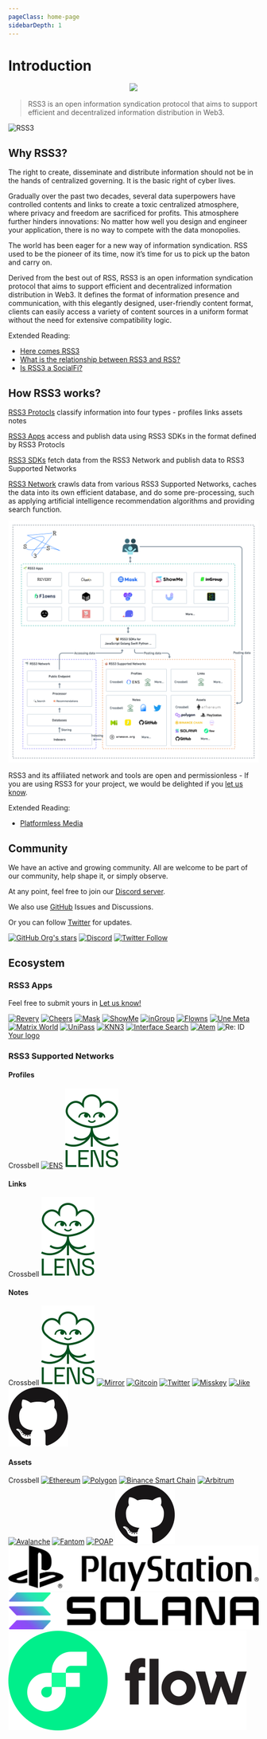 ```yaml
---
pageClass: home-page
sidebarDepth: 1
---
```


# Introduction

<p align="center">
    <img class="logo-vido" src="@source/images/logo.gif" />
</p>

> RSS3 is an open information syndication protocol that aims to support efficient and decentralized information distribution in Web3.

![RSS3](https://badge.rss3.workers.dev/)

## Why RSS3?

The right to create, disseminate and distribute information should not be in the hands of centralized governing. It is the basic right of cyber lives.

Gradually over the past two decades, several data superpowers have controlled contents and links to create a toxic centralized atmosphere, where privacy and freedom are sacrificed for profits. This atmosphere further hinders innovations: No matter how well you design and engineer your application, there is no way to compete with the data monopolies.

The world has been eager for a new way of information syndication. RSS used to be the pioneer of its time, now it’s time for us to pick up the baton and carry on.

Derived from the best out of RSS, RSS3 is an open information syndication protocol that aims to support efficient and decentralized information distribution in Web3. It defines the format of information presence and communication, with this elegantly designed, user-friendly content format, clients can easily access a variety of content sources in a uniform format without the need for extensive compatibility logic.

Extended Reading:

- [Here comes RSS3](https://rss3.notion.site/1-Here-comes-RSS3-501aa9df6dba40caae0a53eb2de6f060)
- [What is the relationship between RSS3 and RSS?](./faq.md#q-what-is-the-relationship-between-rss3-and-rss)
- [Is RSS3 a SocialFi?](./faq.md#q-is-rss3-a-socialfi)

## How RSS3 works?

[RSS3 Protocls](./protocol/README.md) classify information into four types - profiles links assets notes

[RSS3 Apps](#rss3-apps) access and publish data using RSS3 SDKs in the format defined by RSS3 Protocls

[RSS3 SDKs](./sdk/list.md) fetch data from the RSS3 Network and publish data to RSS3 Supported Networks

[RSS3 Network](./network/roadmap.md) crawls data from various RSS3 Supported Networks, caches the data into its own efficient database, and do some pre-processing, such as applying artificial intelligence recommendation algorithms and providing search function.

![RSS3 System](./images/system.png)

RSS3 and its affiliated network and tools are open and permissionless - If you are using RSS3 for your project, we would be delighted if you [let us know](https://github.com/NaturalSelectionLabs/RSS3/issues/21).

Extended Reading:

- [Platformless Media](https://rss3.notion.site/3-Platformless-Media-55505c45a49743a2b89304abcb4a90da)

## Community

We have an active and growing community. All are welcome to be part of our community, help shape it, or simply observe.

At any point, feel free to join our [Discord server](https://discord.gg/rss3).

We also use [GitHub](https://github.com/NaturalSelectionLabs) Issues and Discussions.

Or you can follow [Twitter](https://twitter.com/rss3_) for updates.

[![GitHub Org's stars](https://img.shields.io/github/stars/NaturalSelectionLabs?style=social)](https://github.com/NaturalSelectionLabs) [![Discord](https://img.shields.io/discord/837332113677090876?label=Discord&logo=discord&style=social)](https://discord.gg/rss3) [![Twitter Follow](https://img.shields.io/twitter/follow/rss3_?style=social)](https://twitter.com/rss3_)

## Ecosystem

### RSS3 Apps

Feel free to submit yours in [Let us know!](https://github.com/NaturalSelectionLabs/RSS3/issues/21)

<p class="grid">
    <span><a target="_blank" href="https://revery.so/"><img alt="Revery" src="./images/apps/revery.svg"></a></span>
    <span><a target="_blank" href="https://cheers.bio/"><img alt="Cheers" src="./images/apps/cheers.svg"></a></span>
    <span><a target="_blank" href="https://mask.io/"><img alt="Mask" src="./images/apps/mask.svg"></a></span>
    <span><a target="_blank" href="https://showme.fan/"><img alt="ShowMe" src="./images/apps/showme.svg"></a></span>
    <span><a target="_blank" href="https://ingroup.chat/"><img alt="inGroup" src="./images/apps/ingroup.svg"></a></span>
    <span><a target="_blank" href="https://www.flowns.org/"><img alt="Flowns" src="./images/apps/flowns.svg"></a></span>
    <span><a target="_blank" href="https://www.info.unemeta.com/"><img alt="Une Meta" src="./images/apps/unemeta.svg"></a></span>
    <span><a target="_blank" href="https://matrixworld.org/home"><img alt="Matrix World" src="./images/apps/matrixworld.svg"></a></span>
    <span><a target="_blank" href="https://www.unipass.id/"><img alt="UniPass" src="./images/apps/unipass.svg"></a></span>
    <span><a target="_blank" href="https://www.knn3.xyz/"><img alt="KNN3" src="./images/apps/knn3.png"></a></span>
    <span><a target="_blank" href="https://search.interface.social/"><img alt="Interface Search" src="./images/apps/interface.svg"></a></span>
    <span><a target="_blank" href="https://www.atemnet.com/"><img alt="Atem" src="./images/apps/atem.jpg"></a></span>
    <span><img alt="Re: ID" src="./images/apps/reid.png"></span>
    <span><a target="_blank" href="https://github.com/NaturalSelectionLabs/RSS3/issues/21">Your logo</a></span>
</p>

### RSS3 Supported Networks

#### Profiles

<p class="grid">
    <span>Crossbell</span>
    <span><a target="_blank" href="https://ens.domains/"><img alt="ENS" src="./images/networks/ens.svg"></a></span>
    <span><a target="_blank" href="https://lens.dev/"><img alt="Lens" src="./images/networks/lens.svg"></a></span>
</p>

#### Links

<p class="grid">
    <span>Crossbell</span>
    <span><a target="_blank" href="https://lens.dev/"><img alt="Lens" src="./images/networks/lens.svg"></a></span>
</p>

#### Notes

<p class="grid">
    <span>Crossbell</span>
    <span><a target="_blank" href="https://lens.dev/"><img alt="Lens" src="./images/networks/lens.svg"></a></span>
    <span><a target="_blank" href="https://mirror.xyz/"><img alt="Mirror" src="./images/networks/mirror.svg"></a></span>
    <span><a target="_blank" href="https://gitcoin.co/"><img alt="Gitcoin" src="./images/networks/gitcoin.svg"></a></span>
    <span><a target="_blank" href="https://twitter.com/"><img alt="Twitter" src="./images/networks/twitter.svg"></a></span>
    <span><a target="_blank" href="https://misskey-hub.net/"><img alt="Misskey" src="./images/networks/misskey.ico"></a></span>
    <span><a target="_blank" href="https://okjike.com/"><img alt="Jike" src="./images/networks/jike.png"></a></span>
    <span><a target="_blank" href="https://github.com/"><img alt="GitHub" src="./images/networks/github.png"></a></span>
</p>

#### Assets

<p class="grid">
    <span>Crossbell</span>
    <span><a target="_blank" href="https://ethereum.org/"><img alt="Ethereum" src="./images/networks/ethereum.png"></a></span>
    <span><a target="_blank" href="https://polygon.technology/"><img alt="Polygon" src="./images/networks/polygon.svg"></a></span>
    <span><a target="_blank" href="https://www.binance.org/en"><img alt="Binance Smart Chain" src="./images/networks/bsc.svg"></a></span>
    <span><a target="_blank" href="https://arbitrum.io/"><img alt="Arbitrum" src="./images/networks/arbitrum.jpeg"></a></span>
    <span><a target="_blank" href="https://www.avax.network/"><img alt="Avalanche" src="./images/networks/avalanche.svg"></a></span>
    <span><a target="_blank" href="https://fantom.foundation/"><img alt="Fantom" src="./images/networks/fantom.svg"></a></span>
    <span><a target="_blank" href="https://poap.xyz/"><img alt="POAP" src="./images/networks/poap.svg"></a></span>
    <span><a target="_blank" href="https://github.com/"><img alt="GitHub" src="./images/networks/github.png"></a></span>
    <span><a target="_blank" href="https://www.playstation.com/"><img alt="PlayStation" src="./images/networks/playstation.svg"></a></span>
    <span><a target="_blank" href="https://solana.com/"><img alt="Solana" src="./images/networks/solana.svg"></a></span>
    <span><a target="_blank" href="https://www.onflow.org/"><img alt="Flow" src="./images/networks/flow.svg"></a></span>
</p>
